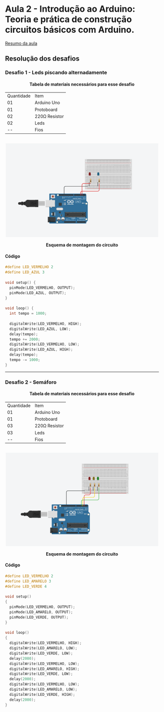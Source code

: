 <h1>Aula 2 - Introdução ao Arduino: Teoria e prática de construção circuitos básicos com Arduino.</h1>

<a href=""><p>Resumo da aula</p></a>

<h2>Resolução dos desafios</h2>

<h3>Desafio 1 - Leds piscando alternadamente</h3>

<div align='center'>
    <h4>Tabela de materiais necessários para esse desafio</h4>
    <table>
        <tr><td>Quantidade</td> <td>Item</td></tr>
        <tr><td>01</td> <td>Arduino Uno</td></tr>
        <tr><td>01</td> <td>Protoboard</td></tr>
        <tr><td>02</td> <td>220Ω Resistor</td></tr>
        <tr><td>02</td> <td>Leds</td></tr>
        <tr><td>--</td> <td>Fios</td></tr>
    </table>
</div>

<br>
<div align="center"><img src="https://github.com/RAS-UFPB/Grupo-de-Robotica/blob/main/Aula%202/imgs/desafio%201.png" alt="" width="500px">
    <p><b>Esquema de montagem do circuito</b></p>
</div>

<h4>Código</h4>

```c++
#define LED_VERMELHO 2
#define LED_AZUL 3

void setup() {
  pinMode(LED_VERMELHO, OUTPUT);
  pinMode(LED_AZUL, OUTPUT);
}

void loop() {
  int tempo = 1000;
  
  digitalWrite(LED_VERMELHO, HIGH);
  digitalWrite(LED_AZUL, LOW);
  delay(tempo);
  tempo += 2000;
  digitalWrite(LED_VERMELHO, LOW);
  digitalWrite(LED_AZUL, HIGH);
  delay(tempo);
  tempo -= 1000;
}
```

<hr>

<h3>Desafio 2 - Semáforo</h3>

<div align='center'>
    <h4>Tabela de materiais necessários para esse desafio</h4>
    <table>
        <tr><td>Quantidade</td> <td>Item</td></tr>
        <tr><td>01</td> <td>Arduino Uno</td></tr>
        <tr><td>01</td> <td>Protoboard</td></tr>
        <tr><td>03</td> <td>220Ω Resistor</td></tr>
        <tr><td>03</td> <td>Leds</td></tr>
        <tr><td>--</td> <td>Fios</td></tr>
    </table>
</div>

<br>
<div align="center"><img src="https://github.com/RAS-UFPB/Grupo-de-Robotica/blob/main/Aula%202/imgs/desafio%202.png" alt="" width="500px">
    <p><b>Esquema de montagem do circuito</b></p>
</div>

<h4>Código</h4>

```c++
#define LED_VERMELHO 2
#define LED_AMARELO 3
#define LED_VERDE 4

void setup()
{
  pinMode(LED_VERMELHO, OUTPUT);
  pinMode(LED_AMARELO, OUTPUT);
  pinMode(LED_VERDE, OUTPUT);
}

void loop()
{
  digitalWrite(LED_VERMELHO, HIGH);
  digitalWrite(LED_AMARELO, LOW);
  digitalWrite(LED_VERDE, LOW);
  delay(2000);
  digitalWrite(LED_VERMELHO, LOW);
  digitalWrite(LED_AMARELO, HIGH);
  digitalWrite(LED_VERDE, LOW);
  delay(2000);
  digitalWrite(LED_VERMELHO, LOW);
  digitalWrite(LED_AMARELO, LOW);
  digitalWrite(LED_VERDE, HIGH);
  delay(2000);
}
```
